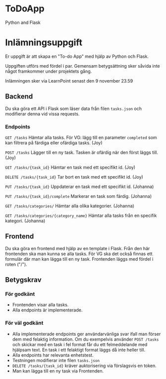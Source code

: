 # ToDoApp
Python and Flask
# Inlämningsuppgift
Er uppgift är att skapa en "To-do App" med hjälp av Python och Flask.

Uppgiften utförs med fördel i par. Gemensam betygsättning sker såvida inte något framkommer under projektets gång.

Inlämningen sker via LearnPoint senast den 9 november 23.59

## Backend
Du ska göra ett API i Flask som läser data från filen `tasks.json` och modifierar denna vid vissa requests.

### Endpoints

`GET /tasks` Hämtar alla tasks. För VG: lägg till en parameter `completed` som kan filtrera på färdiga eller ofärdiga tasks. (Joy)

`POST /tasks` Lägger till en ny task. Tasken är ofärdig när den först läggs till. (Joy)

`GET /tasks/{task_id}` Hämtar en task med ett specifikt id. (Joy)

`DELETE /tasks/{task_id}` Tar bort en task med ett specifikt id. (Joy)

`PUT /tasks/{task_id}` Uppdaterar en task med ett specifikt id. (Johanna)

`PUT /tasks/{task_id}/complete` Markerar en task som färdig. (Johanna)

`GET /tasks/categories/` Hämtar alla olika kategorier. (Johanna)

`GET /tasks/categories/{category_name}` Hämtar alla tasks från en specifik kategori. (Johanna)

## Frontend
Du ska göra en frontend med hjälp av en template i Flask. Från den här frontenden ska man kunna se alla tasks. För VG ska det också finnas ett formulär där man kan lägga till en ny task. Frontenden läggs med fördel i roten ("/").

## Betygskrav

### För godkänt
- Frontenden visar alla tasks.
- Alla endpoints är implementerade.


### För väl godkänt
- Alla implementerade endpoints ger användarvänliga svar ifall man förser dem med felaktig information. Om du exempelvis använder `POST /tasks` och skickar med en task i fel format får du ett felmeddelande med hjälpsam text. En task i ett felaktigt format läggs då inte heller till.
- Alla endpoints har relevanta enhetstest.
- Testningen modifierar inte filen `tasks.json`
- `DELETE /tasks/{task_id}` kräver auktorisering via förslagsvis en token.
- Man kan lägga till en ny task via Frontenden.
